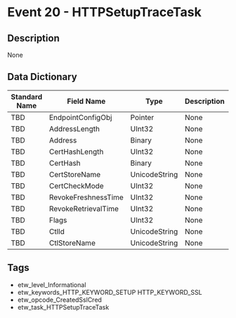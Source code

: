 # Event 20 - HTTPSetupTraceTask

## Description
None

## Data Dictionary
|Standard Name|Field Name|Type|Description|Sample Value|
|---|---|---|---|---|
|TBD|EndpointConfigObj|Pointer|None|`None`|
|TBD|AddressLength|UInt32|None|`None`|
|TBD|Address|Binary|None|`None`|
|TBD|CertHashLength|UInt32|None|`None`|
|TBD|CertHash|Binary|None|`None`|
|TBD|CertStoreName|UnicodeString|None|`None`|
|TBD|CertCheckMode|UInt32|None|`None`|
|TBD|RevokeFreshnessTime|UInt32|None|`None`|
|TBD|RevokeRetrievalTime|UInt32|None|`None`|
|TBD|Flags|UInt32|None|`None`|
|TBD|CtlId|UnicodeString|None|`None`|
|TBD|CtlStoreName|UnicodeString|None|`None`|

## Tags
* etw_level_Informational
* etw_keywords_HTTP_KEYWORD_SETUP HTTP_KEYWORD_SSL
* etw_opcode_CreatedSslCred
* etw_task_HTTPSetupTraceTask
